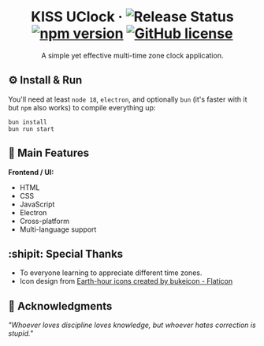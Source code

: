 <div id="header" align="center">  

# KISS UClock &middot; ![Release Status](https://img.shields.io/badge/release-v1.0.0-brightgreen) [![npm version](https://img.shields.io/npm/v/react.svg?style=flat)](https://www.npmjs.com/package/react) [![GitHub license](https://img.shields.io/badge/license-MIT-lightgrey.svg)](LICENSE)  
A simple yet effective multi-time zone clock application.
</div>  

## :gear: Install & Run  
You'll need at least `node 18`, `electron`, and optionally `bun` (it's faster with it but `npm` also works) to compile everything up:

``` 
bun install  
bun run start  
```

## :star2: Main Features  

**Frontend / UI:**  
* HTML
* CSS
* JavaScript
* Electron
* Cross-platform
* Multi-language support

## :shipit: Special Thanks  
* To everyone learning to appreciate different time zones.  
* Icon design from <a href="https://www.flaticon.com/free-icons/earth-hour" title="earth-hour icons">Earth-hour icons created by bukeicon - Flaticon</a>

## :brain: Acknowledgments  

*"Whoever loves discipline loves knowledge, but whoever hates correction is stupid."*
